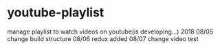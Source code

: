 # youtube-playlist
manage playlist to watch videos on youtube(is developing...)
2018
08/05 change build structure
08/06 redux added
08/07 change video test

